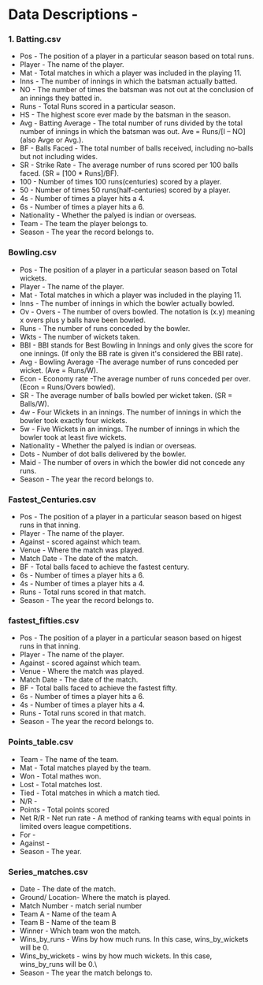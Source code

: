 # Data Descriptions - 

### 1. Batting.csv

* Pos - The position of a player in a particular season based on total runs.
* Player - The name of the player.
* Mat - Total matches in which a player was included in the playing 11.
* Inns - The number of innings in which the batsman actually batted.
* NO - The number of times the batsman was not out at the conclusion of an innings they batted in.
* Runs - Total Runs scored in a particular season.
* HS - The highest score ever made by the batsman in the season.
* Avg - Batting Average - The total number of runs divided by the total number of innings in which the batsman was out. Ave = Runs/[I – NO] (also Avge or Avg.).
* BF - Balls Faced - The total number of balls received, including no-balls but not including wides.
* SR - Strike Rate - The average number of runs scored per 100 balls faced. (SR = [100 * Runs]/BF).
* 100 - Number of times 100 runs(centuries) scored by a player.
* 50 - Number of times 50 runs(half-centuries) scored by a player.
* 4s - Number of times a player hits a 4.
* 6s - Number of times a player hits a 6.
* Nationality - Whether the palyed is indian or overseas.
* Team - The team the player belongs to.
* Season - The year the record belongs to.


### Bowling.csv
* Pos - The position of a player in a particular season based on Total wickets.
* Player - The name of the player.
* Mat - Total matches in which a player was included in the playing 11.
* Inns - The number of innings in which the bowler actually bowled.
* Ov - Overs - The number of overs bowled. The notation is (x.y) meaning x overs plus y balls have been bowled.
* Runs - The number of runs conceded by the bowler.
* Wkts - The number of wickets taken.
* BBI - BBI stands for Best Bowling in Innings and only gives the score for one innings. (If only the BB rate is given it's considered the BBI rate).
* Avg - Bowling Average -The average number of runs conceded per wicket. (Ave = Runs/W).
* Econ - Economy rate -The average number of runs conceded per over. (Econ = Runs/Overs bowled).
* SR - The average number of balls bowled per wicket taken. (SR = Balls/W).
* 4w - Four Wickets in an innings. The number of innings in which the bowler took exactly four wickets.
* 5w - Five Wickets in an innings. The number of innings in which the bowler took at least five wickets.
* Nationality - Whether the palyed is indian or overseas.
* Dots - Number of dot balls delivered by the bowler.
* Maid - The number of overs in which the bowler did not concede any runs.
* Season - The year the record belongs to.


### Fastest_Centuries.csv 
* Pos - The position of a player in a particular season based on higest runs in that inning.
* Player - The name of the player.
* Against - scored against which team.
* Venue - Where the match was played.
* Match Date - The date of the match.
* BF - Total balls faced to achieve the fastest century.
* 6s - Number of times a player hits a 6.
* 4s - Number of times a player hits a 4.
* Runs - Total runs scored in that match.
* Season - The year the record belongs to.

### fastest_fifties.csv
* Pos - The position of a player in a particular season based on higest runs in that inning.
* Player - The name of the player.
* Against - scored against which team.
* Venue - Where the match was played.
* Match Date - The date of the match.
* BF - Total balls faced to achieve the fastest fifty.
* 6s - Number of times a player hits a 6.
* 4s - Number of times a player hits a 4.
* Runs - Total runs scored in that match.
* Season - The year the record belongs to.

### Points_table.csv 
* Team - The name of the team.
* Mat - Total matches played by the team.
* Won - Total mathes won.
* Lost - Total matches lost.
* Tied - Total matches in which a match tied.
* N/R - 
* Points - Total points scored
* Net R/R - Net run rate - A method of ranking teams with equal points in limited overs league competitions.
* For - 
* Against - 
* Season - The year.

### Series_matches.csv
* Date - The date of the match.
* Ground/ Location- Where the match is played.
* Match Number - match serial number
* Team A - Name of the team A
* Team B - Name of the team B
* Winner - Which team won the match.
* Wins_by_runs - Wins by how much runs. In this case, wins_by_wickets will be 0.
* Wins_by_wickets - wins by how much wickets. In this case, wins_by_runs will be 0.\
* Season - The year the match belongs to.





